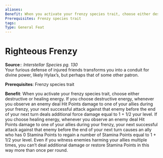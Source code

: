 ```yaml
---
aliases: 
Benefit: When you activate your frenzy species trait, choose either destructive or healing energy. If you choose destructive energy, whenever you observe an enemy deal Hit Points damage to one of your allies during your frenzy, your next successful attack against that enemy before the end of your next turn deals additional force damage equal to 1 + 1/2 your level. If you choose healing energy, whenever you observe an enemy deal Hit Points damage to one of your allies during your frenzy, your next successful attack against that enemy before the end of your next turn causes an ally who has 0 Stamina Points to regain a number of Stamina Points equal to 1 + 1/2 your level. Even if you witness enemies harming your allies multiple times, you can’t deal additional damage or restore Stamina Points in this way more than once per round.
Prerequisites: Frenzy species trait
tags: 
Type: General Feat
---
```


# Righteous Frenzy

**Source**:: _Interstellar Species pg. 130_  
Your furious defense of injured friends transforms you into a conduit for divine power, likely Hylax’s, but perhaps that of some other patron.

**Prerequisites**: Frenzy species trait

**Benefit**: When you activate your frenzy species trait, choose either destructive or healing energy. If you choose destructive energy, whenever you observe an enemy deal Hit Points damage to one of your allies during your frenzy, your next successful attack against that enemy before the end of your next turn deals additional force damage equal to 1 + 1/2 your level. If you choose healing energy, whenever you observe an enemy deal Hit Points damage to one of your allies during your frenzy, your next successful attack against that enemy before the end of your next turn causes an ally who has 0 Stamina Points to regain a number of Stamina Points equal to 1 + 1/2 your level. Even if you witness enemies harming your allies multiple times, you can’t deal additional damage or restore Stamina Points in this way more than once per round.

